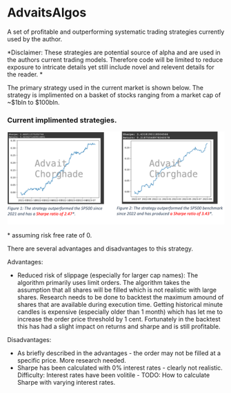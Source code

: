 # AdvaitsAlgos
A set of profitable and outperforming systematic trading strategies currently used by the author.  

*Disclaimer: These strategies are potential source of alpha and are used in the authors current trading models. Therefore code will be limited to reduce exposure to intricate details yet still include novel and relevent details for the reader. *

The primary strategy used in the current market is shown below. The strategy is implimented on a basket of stocks ranging from a market cap of ~$1bln to $100bln. 

### Current implimented strategies.
![title](images/twoinone_labelled.png)

\* assuming risk free rate of 0. 


There are several advantages and disadvantages to this strategy. 

Advantages: 

* Reduced risk of slippage (especially for larger cap names): The algorithm primarily uses limit orders. The algorithm takes the assumption that all shares will be filled which is not realistic with large shares. Research needs to be done to backtest the maximum amound of shares that are available during execution time. Getting historical minute candles is expensive (especially older than 1 month) which has let me to increase the order price threshold by 1 cent. Fortunately in the backtest this has had a slight impact on returns and sharpe and is still profitable.

Disadvantages:

* As briefly described in the advantages - the order may not be filled at a specific price. More research needed.
* Sharpe has been calculated with 0% interest rates - clearly not realistic. Difficulty: Interest rates have been volitile - TODO: How to calculate Sharpe with varying interest rates. 
  
